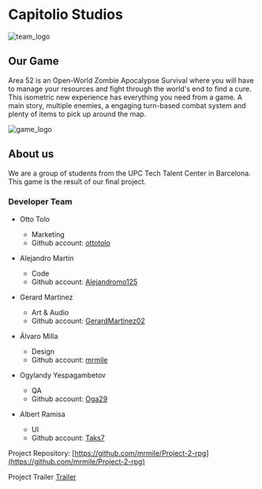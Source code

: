 # Capitolio Studios

![team_logo](https://user-images.githubusercontent.com/73582929/158078387-8768e98b-2257-4f7f-a3ff-a50624bf42fb.png)

## Our Game

Area 52 is an Open-World Zombie Apocalypse Survival where you will have to manage your resources and fight
through the world's end to find a cure. This isometric new experience has everything you need from a game.
A main story, multiple enemies, a engaging turn-based combat system and plenty of items to pick up around
the map.

![game_logo](https://user-images.githubusercontent.com/73582929/158075658-79c248a1-b4db-4ed4-95ba-0093499cb414.png)

## About us

We are a group of students from the UPC Tech Talent Center in Barcelona. This game is the result of our
final project.

### Developer Team
* Otto Tolo

    - Marketing
    - Github account: [ottotolo](https://github.com/ottotolo)

* Alejandro Martin

    - Code
    - Github account: [Alejandromo125](https://github.com/Alejandromo125)

* Gerard Martinez

    - Art & Audio
    - Github account: [GerardMartinez02](https://github.com/GerardMartinez02)

* Álvaro Milla

    - Design
    - Github account: [mrmile](https://github.com/mrmile)

* Ogylandy Yespagambetov

    - QA
    - Github account: [Oga29](https://github.com/Oga29)

* Albert Ramisa

    - UI
    - Github account: [Taks7](https://github.com/Taks7)


Project Repository: [https://github.com/mrmile/Project-2-rpg](https://github.com/mrmile/Project-2-rpg)

Project Trailer [Trailer](https://youtu.be/Y10C91MdWW4)
